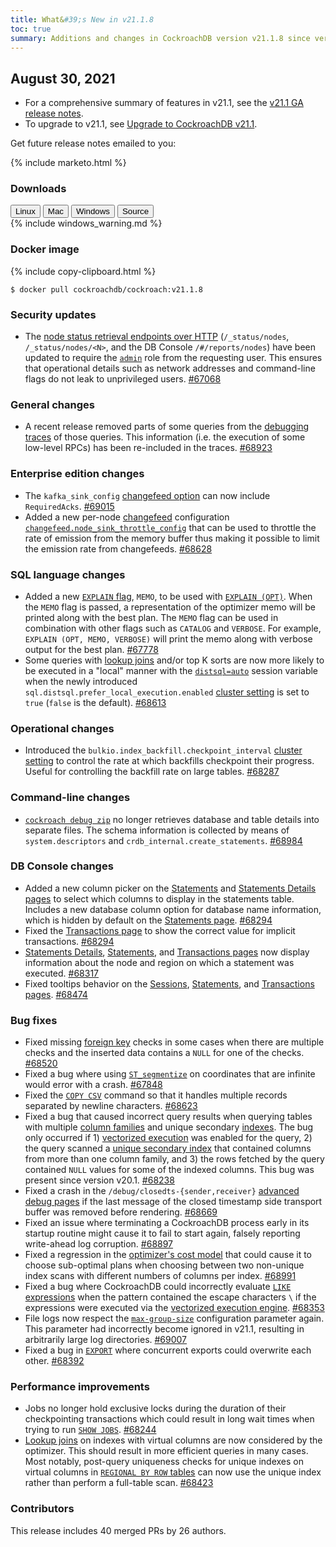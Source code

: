 ```yaml
---
title: What&#39;s New in v21.1.8
toc: true
summary: Additions and changes in CockroachDB version v21.1.8 since version v21.1.7
---
```


## August 30, 2021

- For a comprehensive summary of features in v21.1, see the [v21.1 GA release notes](v21.1.0.html).
- To upgrade to v21.1, see [Upgrade to CockroachDB v21.1](../v21.1/upgrade-cockroach-version.html).

Get future release notes emailed to you:

{% include marketo.html %}

### Downloads

<div id="os-tabs" class="filters clearfix">
    <a href="https://binaries.cockroachdb.com/cockroach-v21.1.8.linux-amd64.tgz"><button id="linux" class="filter-button" data-scope="linux" data-eventcategory="linux-binary-release-notes">Linux</button></a>
    <a href="https://binaries.cockroachdb.com/cockroach-v21.1.8.darwin-10.9-amd64.tgz"><button id="mac" class="filter-button" data-scope="mac" data-eventcategory="mac-binary-release-notes">Mac</button></a>
    <a href="https://binaries.cockroachdb.com/cockroach-v21.1.8.windows-6.2-amd64.zip"><button id="windows" class="filter-button" data-scope="windows" data-eventcategory="windows-binary-release-notes">Windows</button></a>
    <a href="https://binaries.cockroachdb.com/cockroach-v21.1.8.src.tgz"><button id="source" class="filter-button" data-scope="source" data-eventcategory="source-release-notes">Source</button></a>
</div>

<section class="filter-content" data-scope="windows">
{% include windows_warning.md %}
</section>

### Docker image

{% include copy-clipboard.html %}
~~~shell
$ docker pull cockroachdb/cockroach:v21.1.8
~~~

### Security updates

- The [node status retrieval endpoints over HTTP](../v21.1/monitoring-and-alerting.html) (`/_status/nodes`, `/_status/nodes/<N>`, and the DB Console `/#/reports/nodes`) have been updated to require the [`admin`](../v21.1/authorization.html#admin-role) role from the requesting user. This ensures that operational details such as network addresses and command-line flags do not leak to unprivileged users. [#67068][#67068]

### General changes

- A recent release removed parts of some queries from the [debugging traces](../v21.1/show-trace.html) of those queries. This information (i.e. the execution of some low-level RPCs) has been re-included in the traces. [#68923][#68923]

### Enterprise edition changes

- The `kafka_sink_config` [changefeed option](../v21.1/create-changefeed.html) can now include `RequiredAcks`. [#69015][#69015]
- Added a new per-node [changefeed](../v21.1/stream-data-out-of-cockroachdb-using-changefeeds.html) configuration [`changefeed.node_sink_throttle_config`](../v21.1/cluster-settings.html) that can be used to throttle the rate of emission from the memory buffer thus making it possible to limit the emission rate from changefeeds. [#68628][#68628]

### SQL language changes

- Added a new [`EXPLAIN` flag](../v21.1/explain.html), `MEMO`, to be used with [`EXPLAIN (OPT)`](../v21.1/explain.html#opt-option). When the `MEMO` flag is passed, a representation of the optimizer memo will be printed along with the best plan. The `MEMO` flag can be used in combination with other flags such as `CATALOG` and `VERBOSE`. For example, `EXPLAIN (OPT, MEMO, VERBOSE)` will print the memo along with verbose output for the best plan. [#67778][#67775]
- Some queries with [lookup joins](../v21.1/joins.html#lookup-joins) and/or top K sorts are now more likely to be executed in a "local" manner with the [`distsql=auto`](../v21.1/set-vars.html#parameters) session variable when the newly introduced `sql.distsql.prefer_local_execution.enabled` [cluster setting](../v21.1/cluster-settings.html) is set to `true` (`false` is the default). [#68613][#68613]

### Operational changes

- Introduced the `bulkio.index_backfill.checkpoint_interval` [cluster setting](../v21.1/cluster-settings.html) to control the rate at which backfills checkpoint their progress. Useful for controlling the backfill rate on large tables. [#68287][#68287]

### Command-line changes

- [`cockroach debug zip`](../v21.1/cockroach-debug-zip.html) no longer retrieves database and table details into separate files. The schema information is collected by means of `system.descriptors` and `crdb_internal.create_statements`. [#68984][#68984]

### DB Console changes

- Added a new column picker on the [Statements](../v21.2/ui-statements-page.html) and [Statements Details pages](../v21.1/ui-statements-page.html#statement-details-page) to select which columns to display in the statements table. Includes a new database column option for database name information, which is hidden by default on the [Statements page](../v21.2/ui-statements-page.html). [#68294][#68294]
- Fixed the [Transactions page](../v21.2/ui-transactions-page.html) to show the correct value for implicit transactions. [#68294][#68294]
- [Statements Details](../v21.1/ui-statements-page.html#statement-details-page), [Statements](../v21.2/ui-statements-page.html), and [Transactions pages](../v21.2/ui-transactions-page.html) now display information about the node and region on which a statement was executed. [#68317][#68317]
- Fixed tooltips behavior on the [Sessions](../v21.2/ui-sessions-page.html), [Statements](../v21.2/ui-statements-page.html), and [Transactions pages](../v21.2/ui-transactions-page.html). [#68474][#68474]

### Bug fixes

- Fixed missing [foreign key](../v21.1/foreign-key.html) checks in some cases when there are multiple checks and the inserted data contains a `NULL` for one of the checks. [#68520][#68520]
- Fixed a bug where using [`ST_segmentize`](../v21.1/functions-and-operators.html#spatial-functions) on coordinates that are infinite would error with a crash. [#67848][#67848]
- Fixed the [`COPY CSV`](../v21.1/copy-from.html) command so that it handles multiple records separated by newline characters. [#68623][#68623]
- Fixed a bug that caused incorrect query results when querying tables with multiple [column families](../v21.1/column-families.html) and unique secondary [indexes](../v21.1/indexes.html). The bug only occurred if 1) [vectorized execution](../v21.1/vectorized-execution.html) was enabled for the query, 2) the query scanned a [unique secondary index](../v21.1/indexes.html) that contained columns from more than one column family, and 3) the rows fetched by the query contained `NULL` values for some of the indexed columns. This bug was present since version v20.1. [#68238][#68239]
- Fixed a crash in the `/debug/closedts-{sender,receiver}` [advanced debug pages](../v21.1/ui-debug-pages.html) if the last message of the closed timestamp side transport buffer was removed before rendering. [#68669][#68669]
- Fixed an issue where terminating a CockroachDB process early in its startup routine might cause it to fail to start again, falsely reporting write-ahead log corruption. [#68897][#68897]
- Fixed a regression in the [optimizer's cost model](../v21.1/cost-based-optimizer.html) that could cause it to choose sub-optimal plans when choosing between two non-unique index scans with different numbers of columns per index. [#68991][#68991]
- Fixed a bug where CockroachDB could incorrectly evaluate [`LIKE` expressions](../v21.1/scalar-expressions.html#string-pattern-matching) when the pattern contained the escape characters `\` if the expressions were executed via the [vectorized execution engine](../v21.1/vectorized-execution.html). [#68353][#68353]
- File logs now respect the [`max-group-size`](../v21.1/configure-logs.html) configuration parameter again. This parameter had incorrectly become ignored in v21.1, resulting in arbitrarily large log directories. [#69007][#69007]
- Fixed a bug in [`EXPORT`](../v21.1/export.html) where concurrent exports could overwrite each other. [#68392][#68392]

### Performance improvements

- Jobs no longer hold exclusive locks during the duration of their checkpointing transactions which could result in long wait times when trying to run [`SHOW JOBS`](../v21.1/show-jobs.html). [#68244][#68244]
- [Lookup joins](../v21.1/joins.html#lookup-joins) on indexes with virtual columns are now considered by the optimizer. This should result in more efficient queries in many cases. Most notably, post-query uniqueness checks for unique indexes on virtual columns in [`REGIONAL BY ROW` tables](../v21.1/regional-tables.html#regional-by-row-tables) can now use the unique index rather than perform a full-table scan. [#68423][#68423]

### Contributors

This release includes 40 merged PRs by 26 authors.

[#67068]: https://github.com/cockroachdb/cockroach/pull/67068
[#67746]: https://github.com/cockroachdb/cockroach/pull/67746
[#67775]: https://github.com/cockroachdb/cockroach/pull/67775
[#67848]: https://github.com/cockroachdb/cockroach/pull/67848
[#67883]: https://github.com/cockroachdb/cockroach/pull/67883
[#68239]: https://github.com/cockroachdb/cockroach/pull/68239
[#68244]: https://github.com/cockroachdb/cockroach/pull/68244
[#68287]: https://github.com/cockroachdb/cockroach/pull/68287
[#68294]: https://github.com/cockroachdb/cockroach/pull/68294
[#68317]: https://github.com/cockroachdb/cockroach/pull/68317
[#68353]: https://github.com/cockroachdb/cockroach/pull/68353
[#68392]: https://github.com/cockroachdb/cockroach/pull/68392
[#68423]: https://github.com/cockroachdb/cockroach/pull/68423
[#68474]: https://github.com/cockroachdb/cockroach/pull/68474
[#68510]: https://github.com/cockroachdb/cockroach/pull/68510
[#68520]: https://github.com/cockroachdb/cockroach/pull/68520
[#68613]: https://github.com/cockroachdb/cockroach/pull/68613
[#68623]: https://github.com/cockroachdb/cockroach/pull/68623
[#68628]: https://github.com/cockroachdb/cockroach/pull/68628
[#68669]: https://github.com/cockroachdb/cockroach/pull/68669
[#68897]: https://github.com/cockroachdb/cockroach/pull/68897
[#68923]: https://github.com/cockroachdb/cockroach/pull/68923
[#68984]: https://github.com/cockroachdb/cockroach/pull/68984
[#68991]: https://github.com/cockroachdb/cockroach/pull/68991
[#69007]: https://github.com/cockroachdb/cockroach/pull/69007
[#69015]: https://github.com/cockroachdb/cockroach/pull/69015
